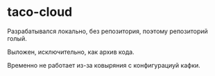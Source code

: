 # taco-cloud
Разрабатывался локально, без репозитория, поэтому репозиторий голый.

Выложен, исключительно, как архив кода. 

Временно не работает из-за ковыряния с конфигурациуй кафки.
